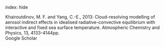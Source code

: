 index: hide

<div class="Citation">

  <div class="Citation-body">
    <div class="Citation-text">Khairoutdinov, M. F. and Yang, C.-E., 2013: Cloud-resolving modelling of aerosol indirect effects in idealised radiative-convective equilibrium with interactive and fixed sea surface temperature. <span class="Article-journal">Atmospheric Chemistry and Physics, </span><span class="Article-volume">13, </span>4133-4144pp.</div>
    <div class="Citation-links">
      <div class="CitationLink" data-href="https://scholar.google.com/scholar?q=Cloud-resolving+modelling+of+aerosol+indirect+effects+in+idealised+radiative-convective+equilibrium+with+interactive+and+fixed+sea+surface+temperature">
        <div class="CitationLink-icon CitationLink-Scholar"></div>
        <div class="CitationLink-text">Google Scholar</div>
      </div>
    </div>
  </div>
</div>


<div class="Citation-copy">

</div>